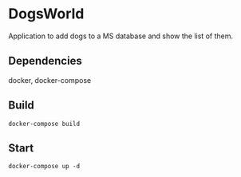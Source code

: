 # DogsWorld
Application to add dogs to a MS database and show the list of them.
## Dependencies
docker, docker-compose
## Build
```docker-compose build```
## Start
```docker-compose up -d```
